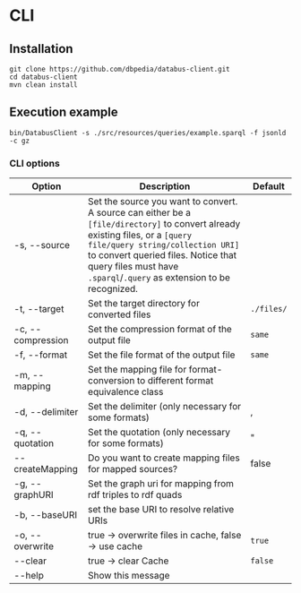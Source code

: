 # CLI

## Installation
```
git clone https://github.com/dbpedia/databus-client.git
cd databus-client
mvn clean install
```

## Execution example
```
bin/DatabusClient -s ./src/resources/queries/example.sparql -f jsonld -c gz
```

### CLI options

| Option                   | Description                                                                                                                                                                                                                                                                      | Default |
|--------------------------|----------------------------------------------------------------------------------------------------------------------------------------------------------------------------------------------------------------------------------------------------------------------------------|---|
| -s, --source  <arg>      | Set the source you want to convert. A source can either be a `[file/directory]` to convert already existing files, or a `[query file/query string/collection URI]` to convert queried files. Notice that query files must have `.sparql`/`.query` as extension to be recognized. ||
| -t, --target  <arg>      | Set the target directory for converted files                                                                                                                                                                                                                                     | `./files/` |
| -c, --compression  <arg> | Set the compression format of the output file                                                                                                                                                                                                                                    | `same`
| -f, --format  <arg>      | Set the file format of the output file                                                                                                                                                                                                                                           | `same` |
| -m, --mapping <arg>      | Set the mapping file for format-conversion to different format equivalence class                                                                                                                                                                                                 |
| -d, --delimiter <arg>    | Set the delimiter (only necessary for some formats)                                                                                                                                                                                                                              | , |
| -q, --quotation <arg>    | Set the quotation (only necessary for some formats)                                                                                                                                                                                                                              | " |
| --createMapping <arg>    | Do you want to create mapping files for mapped sources?                                                                                                                                                                                                                          | false |
| -g, --graphURI <arg>     | Set the graph uri for mapping from rdf triples to rdf quads                                                                                                                                                                                                                      |
| -b, --baseURI <arg>      | set the base URI to resolve relative URIs                                                                                                                                                                                                                                        |
| -o, --overwrite          | true -> overwrite files in cache, false -> use cache                                                                                                                                                                                                                             | `true`
| --clear                  | true -> clear Cache                                                                                                                                                                                                                                                              | `false`
| --help                   | Show this message                                                                                                                                                                                                                                                                ||
